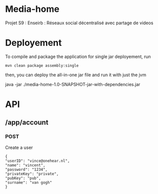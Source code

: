 Media-home
==========

Projet S9 : Enseirb : Réseaux social décentralisé avec partage de videos


# Deployement #

To compile and package the application for single jar deployement, run


    mvn clean package assembly:single

then, you can deploy the all-in-one jar file and run it with just the jvm

   java -jar ./media-home-1.0-SNAPSHOT-jar-with-dependencies.jar


# API #

## /app/account ##

### POST ###

Create a user

    {
    "userID": "vince@onehear.nl",
    "name": "vincent",
    "password": "1234",
    "privateKey": "private",
    "pubKey": "pub",
    "surname": "van gogh"
    }




